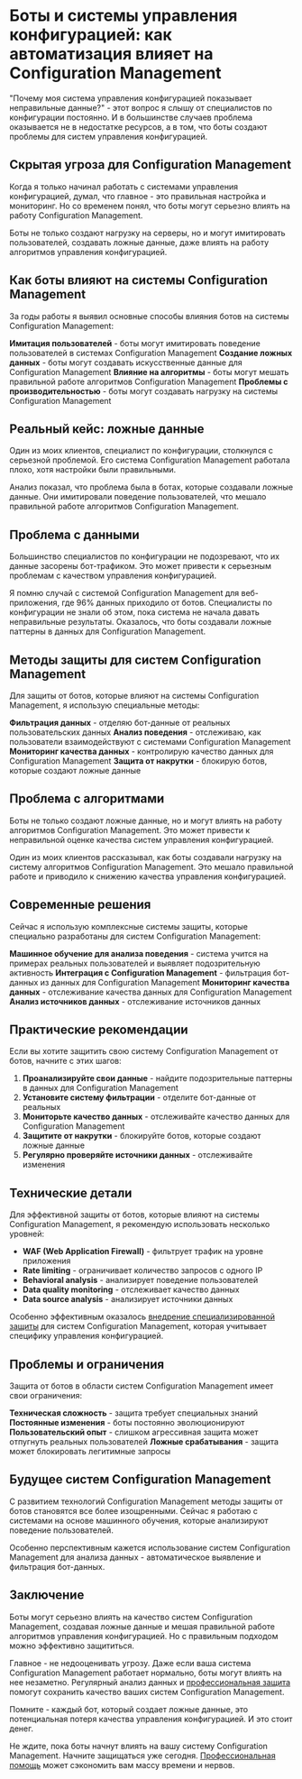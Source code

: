 # Боты и системы управления конфигурацией: как автоматизация влияет на Configuration Management

"Почему моя система управления конфигурацией показывает неправильные данные?" - этот вопрос я слышу от специалистов по конфигурации постоянно. И в большинстве случаев проблема оказывается не в недостатке ресурсов, а в том, что боты создают проблемы для систем управления конфигурацией.

## Скрытая угроза для Configuration Management

Когда я только начинал работать с системами управления конфигурацией, думал, что главное - это правильная настройка и мониторинг. Но со временем понял, что боты могут серьезно влиять на работу Configuration Management.

Боты не только создают нагрузку на серверы, но и могут имитировать пользователей, создавать ложные данные, даже влиять на работу алгоритмов управления конфигурацией.

## Как боты влияют на системы Configuration Management

За годы работы я выявил основные способы влияния ботов на системы Configuration Management:

**Имитация пользователей** - боты могут имитировать поведение пользователей в системах Configuration Management
**Создание ложных данных** - боты могут создавать искусственные данные для Configuration Management
**Влияние на алгоритмы** - боты могут мешать правильной работе алгоритмов Configuration Management
**Проблемы с производительностью** - боты могут создавать нагрузку на системы Configuration Management

## Реальный кейс: ложные данные

Один из моих клиентов, специалист по конфигурации, столкнулся с серьезной проблемой. Его система Configuration Management работала плохо, хотя настройки были правильными.

Анализ показал, что проблема была в ботах, которые создавали ложные данные. Они имитировали поведение пользователей, что мешало правильной работе алгоритмов Configuration Management.

## Проблема с данными

Большинство специалистов по конфигурации не подозревают, что их данные засорены бот-трафиком. Это может привести к серьезным проблемам с качеством управления конфигурацией.

Я помню случай с системой Configuration Management для веб-приложения, где 96% данных приходило от ботов. Специалисты по конфигурации не знали об этом, пока система не начала давать неправильные результаты. Оказалось, что боты создавали ложные паттерны в данных для Configuration Management.

## Методы защиты для систем Configuration Management

Для защиты от ботов, которые влияют на системы Configuration Management, я использую специальные методы:

**Фильтрация данных** - отделяю бот-данные от реальных пользовательских данных
**Анализ поведения** - отслеживаю, как пользователи взаимодействуют с системами Configuration Management
**Мониторинг качества данных** - контролирую качество данных для Configuration Management
**Защита от накрутки** - блокирую ботов, которые создают ложные данные

## Проблема с алгоритмами

Боты не только создают ложные данные, но и могут влиять на работу алгоритмов Configuration Management. Это может привести к неправильной оценке качества систем управления конфигурацией.

Один из моих клиентов рассказывал, как боты создавали нагрузку на систему алгоритмов Configuration Management. Это мешало правильной работе и приводило к снижению качества управления конфигурацией.

## Современные решения

Сейчас я использую комплексные системы защиты, которые специально разработаны для систем Configuration Management:

**Машинное обучение для анализа поведения** - система учится на примерах реальных пользователей и выявляет подозрительную активность
**Интеграция с Configuration Management** - фильтрация бот-данных из данных для Configuration Management
**Мониторинг качества данных** - отслеживание качества данных для Configuration Management
**Анализ источников данных** - отслеживание источников данных

## Практические рекомендации

Если вы хотите защитить свою систему Configuration Management от ботов, начните с этих шагов:

1. **Проанализируйте свои данные** - найдите подозрительные паттерны в данных для Configuration Management
2. **Установите систему фильтрации** - отделите бот-данные от реальных
3. **Мониторьте качество данных** - отслеживайте качество данных для Configuration Management
4. **Защитите от накрутки** - блокируйте ботов, которые создают ложные данные
5. **Регулярно проверяйте источники данных** - отслеживайте изменения

## Технические детали

Для эффективной защиты от ботов, которые влияют на системы Configuration Management, я рекомендую использовать несколько уровней:

- **WAF (Web Application Firewall)** - фильтрует трафик на уровне приложения
- **Rate limiting** - ограничивает количество запросов с одного IP
- **Behavioral analysis** - анализирует поведение пользователей
- **Data quality monitoring** - отслеживает качество данных
- **Data source analysis** - анализирует источники данных

Особенно эффективным оказалось [внедрение специализированной защиты](https://progaem.com/ustanovka-antibота-usluga-po-zashhite-ot-botов-vashih-sajtов-na-различных-cms-системах.html) для систем Configuration Management, которая учитывает специфику управления конфигурацией.

## Проблемы и ограничения

Защита от ботов в области систем Configuration Management имеет свои ограничения:

**Техническая сложность** - защита требует специальных знаний
**Постоянные изменения** - боты постоянно эволюционируют
**Пользовательский опыт** - слишком агрессивная защита может отпугнуть реальных пользователей
**Ложные срабатывания** - защита может блокировать легитимные запросы

## Будущее систем Configuration Management

С развитием технологий Configuration Management методы защиты от ботов становятся все более изощренными. Сейчас я работаю с системами на основе машинного обучения, которые анализируют поведение пользователей.

Особенно перспективным кажется использование систем Configuration Management для анализа данных - автоматическое выявление и фильтрация бот-данных.

## Заключение

Боты могут серьезно влиять на качество систем Configuration Management, создавая ложные данные и мешая правильной работе алгоритмов управления конфигурацией. Но с правильным подходом можно эффективно защититься.

Главное - не недооценивать угрозу. Даже если ваша система Configuration Management работает нормально, боты могут влиять на нее незаметно. Регулярный анализ данных и [профессиональная защита](https://progaem.com/ustanovka-antibота-usluga-po-zashhite-ot-botов-vashih-sajtов-na-различных-cms-системах.html) помогут сохранить качество ваших систем Configuration Management.

Помните - каждый бот, который создает ложные данные, это потенциальная потеря качества управления конфигурацией. И это стоит денег.

Не ждите, пока боты начнут влиять на вашу систему Configuration Management. Начните защищаться уже сегодня. [Профессиональная помощь](https://progaem.com/ustanovka-antibота-usluga-po-zashhite-ot-botов-vashih-sajtов-na-различных-cms-системах.html) может сэкономить вам массу времени и нервов.

